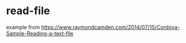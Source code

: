 # read-file
example from https://www.raymondcamden.com/2014/07/15/Cordova-Sample-Reading-a-text-file
